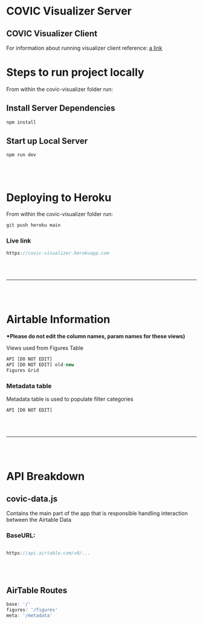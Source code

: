 # COVIC Visualizer Server

## COVIC Visualizer Client
For information about running visualizer client reference:
[a link](https://github.com/dubberlydesign/covic-visualizer/blob/main/client/README.md)
# Steps to run project locally

From within the covic-visualizer folder run:

## Install Server Dependencies

```javascript
npm install
```
## Start up Local Server

```javascript
npm run dev
```
<br /><br />

# Deploying to Heroku
From within the covic-visualizer folder run:

```javascript
git push heroku main
```

### Live link

```javascript
https://covic-visualizer.herokuapp.com
```
<br /><br />

---

<br /><br />

# Airtable Information
<b>*Please do not edit the column names, param names for these views)</b>

Views used from Figures Table
```javascript
API [DO NOT EDIT]
API [DO NOT EDIT] old-new
Figures Grid
```

### Metadata table
Metadata table is used to populate filter categories
```javascript
API [DO NOT EDIT]
```
<br /><br />

---

<br /><br />

# API Breakdown

## covic-data.js
Contains the main part of the app that is responsible handling interaction between the Airtable Data

### BaseURL:
```javascript

https://api.airtable.com/v0/...
```
<br /><br />

## AirTable Routes

```javascript
base: '/'
figures: '/figures'
meta: '/metadata'
```
<br /><br />
